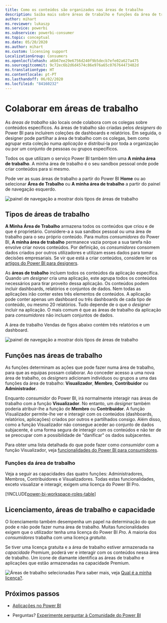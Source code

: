 ```yaml
---
title: Como os conteúdos são organizados nas áreas de trabalho
description: Saiba mais sobre áreas de trabalho e funções da área de trabalho
author: mihart
ms.reviewer: lukaszp
ms.service: powerbi
ms.subservice: powerbi-consumer
ms.topic: conceptual
ms.date: 05/20/2020
ms.author: mihart
ms.custom: licensing support
LocalizationGroup: Consumers
ms.openlocfilehash: a6b67ee29e6756d240f9b5decb7efe02a627a475
ms.sourcegitcommit: 9c72ec6b2d6d4574c86e976a65c076764473482d
ms.translationtype: HT
ms.contentlocale: pt-PT
ms.lasthandoff: 06/02/2020
ms.locfileid: "84160232"
---
```

# <a name="collaborate-in-workspaces"></a>Colaborar em áreas de trabalho

 As *áreas de trabalho* são locais onde colabora com os colegas sobre conteúdos específicos. As áreas de trabalho são criadas pelos *designers* do Power BI para incluírem coleções de dashboards e relatórios. Em seguida, o designer pode partilhar a área de trabalho com os colegas, bem como agrupar esta coleção numa *aplicação* e distribuí-la por toda a organização ou por um conjunto de pessoas ou grupos específicos. 

 Todos os que utilizam o serviço Power BI também têm uma **A minha área de trabalho**.  A minha área de trabalho é o seu sandbox pessoal onde pode criar conteúdos para si mesmo.

 Pode ver as suas áreas de trabalho a partir do Power BI **Home** ou ao selecionar **Área de Trabalho** ou **A minha área de trabalho** a partir do painel de navegação esquerdo.

 ![painel de navegação a mostrar dois tipos de áreas de trabalho](media/end-user-workspaces/power-bi-home.png)

## <a name="types-of-workspaces"></a>Tipos de áreas de trabalho
**A Minha Área de Trabalho** armazena todos os conteúdos que criou e de que é proprietário. Considere-a a sua sandbox pessoal ou uma área de trabalho para o seu próprio conteúdo. Para muitos *consumidores* do Power BI, **A minha área de trabalho** permanece vazia porque a sua tarefa não envolve criar novos conteúdos. Por definição, os *consumidores* consomem dados criados por outros utilizadores e utilizam esses dados para tomar decisões empresariais. Se vir que está a criar conteúdos, considere ler os [artigos do Power BI para designers](../create-reports/index.yml).

As **áreas de trabalho** incluem todos os conteúdos da aplicação específica. Quando um *designer* cria uma aplicação, este agrupa todos os conteúdos necessários para tirar proveito dessa aplicação. Os conteúdos podem incluir dashboards, relatórios e conjuntos de dados. Nem todas as aplicações irão conter estes três elementos de conteúdos. A aplicação pode conter apenas um dashboard ou três dashboards de cada tipo de conteúdo, ou mesmo 20 relatórios. Tudo depende de o que o *designer* incluir na aplicação. O mais comum é que as áreas de trabalho da aplicação para *consumidores* não incluam conjuntos de dados.

A área de trabalho Vendas de figos abaixo contém três relatórios e um dashboard. 

![painel de navegação a mostrar dois tipos de áreas de trabalho](media/end-user-workspaces/power-bi-app-workspace.png)

## <a name="roles-in-the-workspaces"></a>Funções nas áreas de trabalho

As funções determinam as ações que pode fazer numa área de trabalho, para que as equipas possam colaborar.  Ao conceder acesso a uma nova área de trabalho, os *designers* adicionam indivíduos ou grupos a uma das funções da área de trabalho: **Visualizador**, **Membro**, **Contribuidor** ou **Administrador**. 


Enquanto *consumidor* do Power BI, irá normalmente interagir nas áreas de trabalho com a função **Visualizador**. No entanto, um *designer* também poderia atribuir-lhe a função de **Membro** ou **Contribuidor**. A função Visualizador permite-lhe ver e interagir com os conteúdos (dashboards, relatórios, aplicações) criados por outros e partilhados consigo. Além disso, como a função Visualizador não consegue aceder ao conjunto de dados subjacente, é uma forma segura de interagir com os conteúdos e não ter de se preocupar com a possibilidade de "danificar" os dados subjacentes.


Para obter uma lista detalhada do que pode fazer como *consumidor* com a função Visualizador, veja [funcionalidades do Power BI para consumidores](end-user-features.md).


### <a name="workspace-roles"></a>Funções da área de trabalho

Veja a seguir as capacidades das quatro funções: Administradores, Membros, Contribuidores e Visualizadores. Todas estas funcionalidades, exceto visualizar e interagir, exigem uma licença do Power BI Pro.

[!INCLUDE[power-bi-workspace-roles-table](../includes/power-bi-workspace-roles-table.md)]

## <a name="licensing-workspaces-and-capacity"></a>Licenciamento, áreas de trabalho e capacidade
O licenciamento também desempenha um papel na determinação do que pode e não pode fazer numa área de trabalho. Muitas funcionalidades exigem que o utilizador tenha uma licença do Power BI *Pro*. A maioria dos *consumidores* trabalha com uma licença *gratuita*. 

Se tiver uma licença gratuita e a área de trabalho estiver armazenada na *capacidade Premium*, poderá ver e interagir com os conteúdos nessa área de trabalho. Um ícone de diamante identifica as áreas de trabalho e aplicações que estão armazenadas na capacidade Premium.

![Áreas de trabalho selecionadas](media/end-user-workspaces/power-bi-diamond.png) Para saber mais, veja [Qual é a minha licença?](end-user-license.md).



## <a name="next-steps"></a>Próximos passos
* [Aplicações no Power BI](end-user-apps.md)    

* Perguntas? [Experimente perguntar à Comunidade do Power BI](https://community.powerbi.com/)

